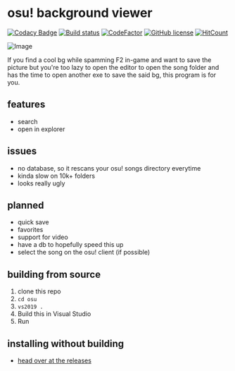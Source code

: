 # osu! background viewer

[![Codacy Badge](https://api.codacy.com/project/badge/Grade/29cb201e291b4d8fa9b8d2392c3b7077)](https://www.codacy.com/manual/0x4kgi/osuBackgroundViewer?utm_source=github.com&amp;utm_medium=referral&amp;utm_content=0x4kgi/osuBackgroundViewer&amp;utm_campaign=Badge_Grade)
[![Build status](https://ci.appveyor.com/api/projects/status/g84xis70hquae5aj/branch/master?svg=true)](https://ci.appveyor.com/project/0x4kgi/osubackgroundviewer/branch/master)
[![CodeFactor](https://www.codefactor.io/repository/github/0x4kgi/osubackgroundviewer/badge)](https://www.codefactor.io/repository/github/0x4kgi/osubackgroundviewer)
[![GitHub license](https://img.shields.io/github/license/0x4kgi/osuBackgroundViewer)](https://github.com/0x4kgi/osuBackgroundViewer/blob/master/LICENSE)
[![HitCount](http://hits.dwyl.io/0x4kgi/osuBackgroundViewer.svg)](http://hits.dwyl.io/0x4kgi/osuBackgroundViewer)

![Image](https://i.imgur.com/saxtKc4.png)


If you find a cool bg while spamming F2 in-game and want to save the picture but you're too lazy to open the editor to open the song folder and has the time to open another exe to save the said bg, this program is for you.

## features

* search
* open in explorer

## issues

* no database, so it rescans your osu! songs directory everytime
* kinda slow on 10k+ folders
* looks really ugly

## planned

* quick save
* favorites
* support for video
* have a db to hopefully speed this up
* select the song on the osu! client (if possible)

## building from source

1. clone this repo
2. `cd osu`
3. `vs2019 .`
4. Build this in Visual Studio
5. Run

## installing without building

* [head over at the releases](https://github.com/0x4kgi/osuBackgroundViewer/releases)
